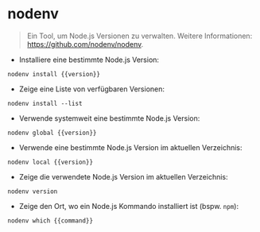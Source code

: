 # nodenv

> Ein Tool, um Node.js Versionen zu verwalten.
> Weitere Informationen: <https://github.com/nodenv/nodenv>.

- Installiere eine bestimmte Node.js Version:

`nodenv install {{version}}`

- Zeige eine Liste von verfügbaren Versionen:

`nodenv install --list`

- Verwende systemweit eine bestimmte Node.js Version:

`nodenv global {{version}}`

- Verwende eine bestimmte Node.js Version im aktuellen Verzeichnis:

`nodenv local {{version}}`

- Zeige die verwendete Node.js Version im aktuellen Verzeichnis:

`nodenv version`

- Zeige den Ort, wo ein Node.js Kommando installiert ist (bspw. `npm`):

`nodenv which {{command}}`
